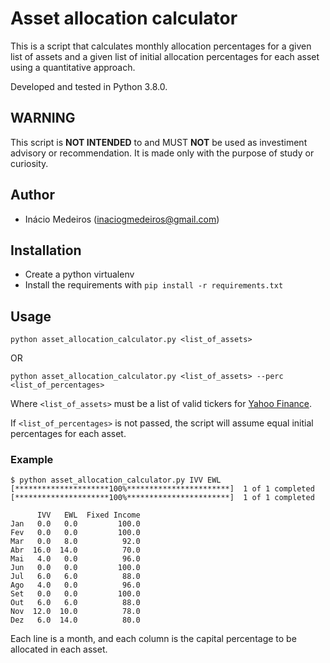 # Asset allocation calculator

This is a script that calculates monthly allocation percentages for a given list of assets and a given list of initial allocation percentages for each asset using a quantitative approach.

Developed and tested in Python 3.8.0.


## WARNING

This script is **NOT INTENDED** to and MUST **NOT** be used  as investiment advisory or recommendation. It is made only with the purpose of study or curiosity.

## Author

- Inácio Medeiros (inaciogmedeiros@gmail.com)

## Installation

- Create a python virtualenv
- Install  the requirements with `pip install -r requirements.txt`

## Usage

`python asset_allocation_calculator.py <list_of_assets>`

OR

`python asset_allocation_calculator.py <list_of_assets> --perc <list_of_percentages>`


Where `<list_of_assets>` must be a list of valid tickers for [Yahoo Finance](https://finance.yahoo.com/). 

If `<list_of_percentages>` is not passed, the script will assume equal initial percentages for each asset.

### Example

```
$ python asset_allocation_calculator.py IVV EWL
[*********************100%***********************]  1 of 1 completed
[*********************100%***********************]  1 of 1 completed

      IVV   EWL  Fixed Income
Jan   0.0   0.0         100.0
Fev   0.0   0.0         100.0
Mar   0.0   8.0          92.0
Abr  16.0  14.0          70.0
Mai   4.0   0.0          96.0
Jun   0.0   0.0         100.0
Jul   6.0   6.0          88.0
Ago   4.0   0.0          96.0
Set   0.0   0.0         100.0
Out   6.0   6.0          88.0
Nov  12.0  10.0          78.0
Dez   6.0  14.0          80.0
```

Each line is a month, and each column is the capital percentage to be allocated in each asset.